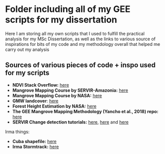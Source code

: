 # Folder including all of my GEE scripts for my dissertation
Here I am storing all my own scripts that I used to fulfill the practical analysis for my MSc Dissertation, as well as the links to various source of inspirations for bits of my code and my methodology overall that helped me carry out my analysis

## Sources of various pieces of code + inspo used for my scripts

- **NDVI Stack Overflow:** [here](https://gis.stackexchange.com/questions/301684/creating-sentinel-2-ndvi-time-series-chart-in-google-earth-engine)
- **Mangrove Mapping Course by SERVIR-Amazonia:** [here](https://sites.google.com/uah.edu/mangroves-gee-samz-sept-2020/home?authuser=0)
- **Mangrove Mapping Course by NASA:** [here](https://appliedsciences.nasa.gov/join-mission/training/english/arset-remote-sensing-mangroves-support-un-sustainable-development)
- **GMW landcover**: [here](https://data.unep-wcmc.org/datasets/45)
- **Forest Height Estimation by NASA:** [here](https://appliedsciences.nasa.gov/join-mission/training/english/arset-forest-mapping-and-monitoring-sar-data)
- **The GEE Mangrove Mapping Methodology (Yancho et al., 2018) repo:** [here](https://github.com/Blue-Ventures-Conservation/GEEMMM)
- **SERVIR Change detection tutorials:** [here](https://github.com/beeoda/tutorials), [here](https://www.servirglobal.net/Portals/0/Documents/Articles/ChangeDetectionTraining/Module4_Change_Detection_exercise.pdf) and [here](https://servirglobal.net/Portals/0/Documents/Articles/ChangeDetectionTraining/HowToGetStarted.pdf)

Irma things:
- **Cuba shapefile:** [here](https://data.humdata.org/dataset/cod-ab-cub)
- **Irma Stormtrack:** [here](https://www.hydroshare.org/resource/aa5c9982a4694a19be2fa9299b78e5ca/)





